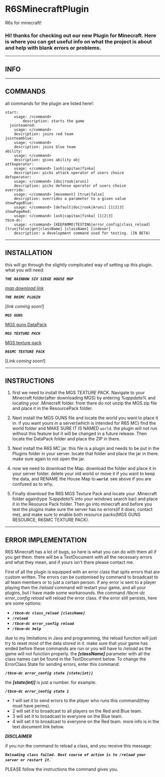 # R6SMinecraftPlugin
R6s for minecraft!



### Hi! thanks for checking out our new Plugin for Minecraft. Here is where you can get useful info on what the project is about and help with blank errors or problems.

---------------------
INFO
---------------------

---------------------
COMMANDS
---------------------

all commands for the plugin are listed here!:
    
    start:
        usage: /<command>
            description: starts the game
      jointeamred:
        usage: </command>
        description: joins red team
    jointeamblue:
        usage: </command>
        description: joins blue team
    ability:
        usage: </command>
        description: gives ability obj
    attkoperator:
        usage: </command> [ash|capitao|finka]
        description: picks attack operator of users choice
    defoperator:
        usage: </command> [doc|rook|aruni]
        description: picks defense operator of users choice
    override:
        usage: </command> [movement] [true|false]
        description: overrides a parameter to a given value
    showPageBlue:
        usage: </command> [default|doc|rook|Aruni] [1|2|3]
    showPageRed:
        usage: </command> [ash|capitao|finka] [1|2|3]
    tbcm-dc:
        usage: </command> [KEEPAMMO|TESTING|error_config|class_reload] [true|false|get|className] [className] [indexer]
        description: a development command used for testing. (IN BETA)

---------------------
INSTALLATION
---------------------
this will go through the slightly complicated way of setting up this plugin. what you will need:

**_`THE RAINBOW SIX SIEGE HOUSE MAP`_**

[_map download link_](https://www.planetminecraft.com/project/rainbow-six-siege-house-map/)

**_`THE R6SMC PLUGIN`_**

[_link coming soon!_]

**_`MGS GUNS`_**

[MGS guns DataPack](https://www.youtube.com/redirect?event=video_description&redir_token=QUFFLUhqbkNHYURGdWpybGZ4b0NDalhJQ1RrbzMwZjY0QXxBQ3Jtc0tscEVZX0RwdGNzdWp0bmlIVUZLZml4ZEVHS3hDTWpHZklIXzZ0NzRpUGZkbUZnNnBMblhvQ2F3S3BieTVyQS1rQmlqWjFrUndJN2h1U2hLZDIzb1NSMlh1VTV2OHBFclVRanhHQ0tRVHVNSnBuS3FWYw&q=https%3A%2F%2Fwww.dropbox.com%2Fs%2F16k2j63xdrqouiz%2FMGS_3.1_datapack.zip%3Fdl%3D1)

**_`MGS TEXTURE PACK`_**

[MGS texture pack](https://www.youtube.com/redirect?event=video_description&redir_token=QUFFLUhqbFpUOXNUOVNnbWN3QnFNWWpFR3pRWU50aHZSd3xBQ3Jtc0trMlE0cFFERTRjT0R0VVFuMXFWRUpwTTJCSWdMY3dNX09RcGlJOERMTGQ5T0FMdFVEMVNBSE9NNDhvdjJWbGdtWldXWUpTUzZFX1FXd0RrZy1YTGc3RVRiX25xc1JKb3JTLWlZWFJvbDZ2YVVTRWpWVQ&q=https%3A%2F%2Fwww.dropbox.com%2Fs%2Fsptnb7jw5h66n79%2FMGS_3.1_resources.zip%3Fdl%3D1)

**_`R6SMC TEXTURE PACK`_**

[_Link coming soon!_]


---------------------
INSTRUCTIONS
--------------------
1. first we need to install the MGS _TEXTURE PACK_. Navigate to your Minecraft folder(after downloading MGS) by entering _%appdata%_ and locating your .Minecraft folder. from there do not unzip the MGS.zip file and place it in the ResourcePack folder.

2. Next install the MGS GUNS file and locate the world you want to place it in. if you want yours in a server(which is intended for R6S MC) find the world folder and MAKE SURE IT IS NAMED `world`. the plugin will not run without this feature but it will be changed in a future release. Then locate the DataPack folder and place the ZIP in there.

3. Next install the R6S MC jar. this file is a plugin and needs to be put in the Plugins folder in your server. locate that folder and place the jar in there. make sure again to not open the jar.

4. now we need to download the Map. download the folder and place it in your server folder. delete your old world or move it if you want to keep the data, and RENAME the House Map to **_`world`_**. see above if you are confused as to why.

5. Finally download the R6S MGS Texture Pack and locate your .Minecraft folder again(type _%appdata%_ into your windows search bar) and place it in the Resource Pack folder. Then go into minecraft and before you test the plugins make sure the server has no errors(if it does, contact me), and make sure to enable both resource packs(MGS GUNS RESOURCE, R6SMC TEXTURE PACK).

---------------------
ERROR IMPLEMENTATION
---------------------
R6S Minecraft has a lot of bugs, so here is what you can do with them all if you get them. there will be a TextDocument with all the necessary errors and what they mean, and if yours isn't there please contact me. 

First of all the plugin is equipped with an error class that spits errors that are custom written. The errors can be customised by command to broadcast to all team members or to just a certain person. if any error is sent to a player playing then the _/reload_ command will restart your game, and all your plugins, but I have made some workarounds. the command _/tbcm-dc error_config reload_ will reload the error class. if the error still persists, here are some options:

* **_`/tbcm-dc class_reload [className]`_**
* **_`/reload`_**
* **_`/tbcm-dc error_config reload`_**
* **_`/tbcm-dc help`_**

due to my limitations in Java and programming, the reload function will just try to reset most of the data stored in it. make sure that your game has ended before these commands are run or you will have to _/reload_ as the game will not function properly. the **_[className]_** parameter with all the class names can be found in the TextDocument below. To change the ErrorClass State for sending errors, enter this command:

**_`/tbcm-dc error_config state [state(int)]`_**


the **_[state(int)]_** is just a number. for example:

**_`/tbcm-dc error_config state 1`_**

* 1 will set it to send errors to the player who runs this command(they must have perms).
* 2 will set it to broadcast to all players on the Red and Blue team.
* 3 will set it to broadcast to everyone on the Blue team.
* 4 will set it to broadcast to everyone on the Red team.
more info is in the text document link below.


**_DISCLAIMER_**

if you run the command to reload a class, and you receive this message:

**_`Reloading class failed. Best course of action is to /reload your server or restart it.`_**`

PLEASE follow the instructions the command gives you.

